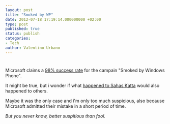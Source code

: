 ```yaml
---
layout: post
title: "Smoked by WP"
date: 2012-07-18 17:19:14.000000000 +02:00
type: post
published: true
status: publish
categories:
- Tech
author: Valentino Urbano 
---
```


# 

Microsoft claims a [98% success rate][0] for the campain "Smoked by Windows Phone".

It might be true, but i wonder if what [happened to Sahas Katta][1] would also happened to others.

Maybe it was the only case and i'm only too much suspicious, also because Microsoft admitted their mistake in a short period of time.

_But you never know, better suspitious than fool._


[0]: http://www.theverge.com/2012/5/8/3007848/smoked-by-windows-phone-success-rate-statistics
[1]: http://skattertech.com/2012/03/i-won-the-windows-phone-challenge-but-lost-just-because/